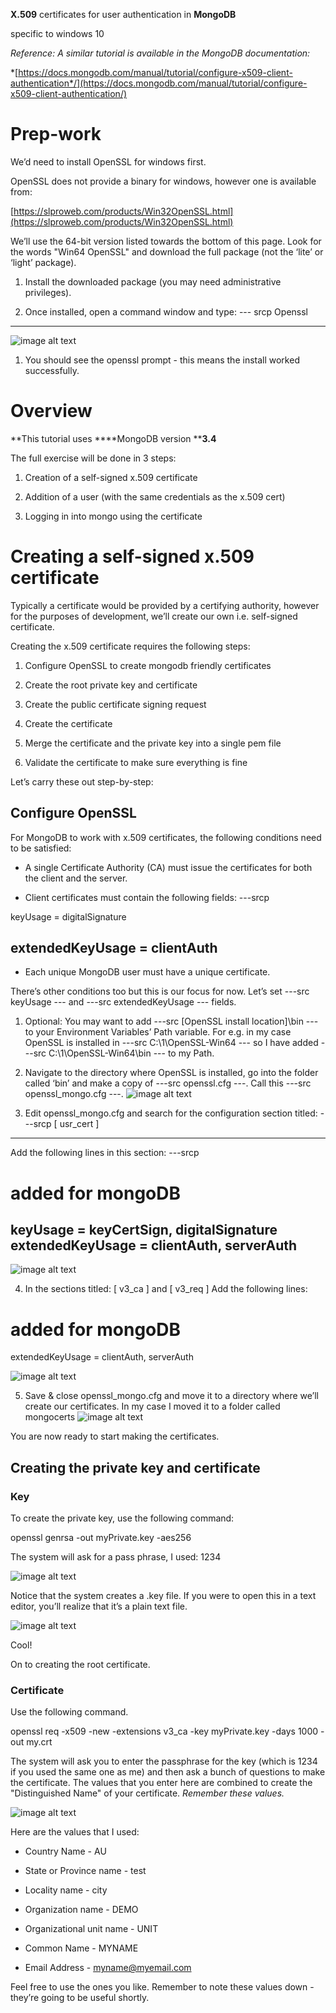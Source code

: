 **X.509** certificates for user authentication in **MongoDB**

specific to windows 10

*Reference: A similar tutorial is available in the MongoDB documentation:*

*[https://docs.mongodb.com/manual/tutorial/configure-x509-client-authentication*/](https://docs.mongodb.com/manual/tutorial/configure-x509-client-authentication/)

# Prep-work

We’d need to install OpenSSL for windows first. 

OpenSSL does not provide a binary for windows, however one is available from:

[https://slproweb.com/products/Win32OpenSSL.html](https://slproweb.com/products/Win32OpenSSL.html)

We’ll use the 64-bit version listed towards the bottom of this page. Look for the words "Win64 OpenSSL" and download the full package (not the ‘lite’ or ‘light’ package). 

1. Install the downloaded package (you may need administrative privileges).

2. Once installed, open a command window and type:--- srcp Openssl---

![image alt text](image_0.png)

1. You should see the openssl prompt - this means the install worked successfully.

# Overview

**This tutorial uses ****MongoDB version ****3.4**

The full exercise will be done in 3 steps:

1. Creation of a self-signed x.509 certificate

2. Addition of a user (with the same credentials as the x.509 cert)

3. Logging in into mongo using the certificate

# Creating a self-signed x.509 certificate

Typically a certificate would be provided by a certifying authority, however for the purposes of development, we’ll create our own i.e. self-signed certificate.

Creating the x.509 certificate requires the following steps:

1. Configure OpenSSL to create mongodb friendly certificates

2. Create the root private key and certificate

3. Create the public certificate signing request

4. Create the certificate

5. Merge the certificate and the private key into a single pem file

6. Validate the certificate to make sure everything is fine

Let’s carry these out step-by-step:

## Configure OpenSSL

For MongoDB to work with x.509 certificates, the following conditions need to be satisfied:

* A single Certificate Authority (CA) must issue the certificates for both the client and the server.

* Client certificates must contain the following fields:---srcp

keyUsage = digitalSignature

extendedKeyUsage = clientAuth---

* Each unique MongoDB user must have a unique certificate.

There’s other conditions too but this is our focus for now. Let’s set ---src keyUsage --- and ---src extendedKeyUsage --- fields.

1. Optional: You may want to add ---src [OpenSSL install location]\bin --- to your Environment Variables’ Path variable. For e.g. in my case OpenSSL is installed in ---src C:\1\OpenSSL-Win64 --- so I have added ---src C:\1\OpenSSL-Win64\bin --- to my Path.

2. Navigate to the directory where OpenSSL is installed, go into the folder called ‘bin’ and make a copy of ---src openssl.cfg ---. Call this ---src openssl_mongo.cfg ---. ![image alt text](image_1.png)

3. Edit openssl_mongo.cfg and search for the configuration section titled: ---srcp[ usr_cert ]--- Add the following lines in this section:---srcp# added for mongoDBkeyUsage = keyCertSign, digitalSignatureextendedKeyUsage = clientAuth, serverAuth---![image alt text](image_2.png)

4. In the sections titled:[ v3_ca ] and [ v3_req ]Add the following lines:# added for mongoDBextendedKeyUsage = clientAuth, serverAuth![image alt text](image_3.png)

5. Save & close openssl_mongo.cfg and move it to a directory where we’ll create our certificates. In my case I moved it to a folder called mongocerts![image alt text](image_4.png)

You are now ready to start making the certificates.

## Creating the private key and certificate

### Key

To create the private key, use the following command:

openssl genrsa -out myPrivate.key -aes256

The system will ask for a pass phrase, I used: 1234 

![image alt text](image_5.png)

Notice that the system creates a .key file. If you were to open this in a text editor, you’ll realize that it’s a plain text file.

![image alt text](image_6.png)

Cool!

On to creating the root certificate. 

### Certificate

Use the following command.

openssl req -x509 -new -extensions v3_ca -key myPrivate.key -days 1000 -out my.crt

The system will ask you to enter the passphrase for the key (which is 1234 if you used the same one as me) and then ask a bunch of questions to make the certificate. The values that you enter here are combined to create the "Distinguished Name" of your certificate. *Remember these values.*

![image alt text](image_7.png)

Here are the values that I used:

* Country Name - AU

* State or Province name - test

* Locality name - city

* Organization name - DEMO

* Organizational unit name - UNIT

* Common Name - MYNAME

* Email Address - myname@myemail.com

Feel free to use the ones you like. Remember to note these values down - they’re going to be useful shortly.

